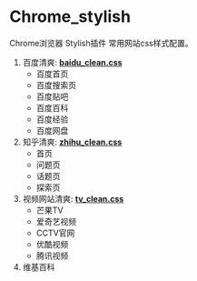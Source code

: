 # Chrome_stylish
Chrome浏览器 Stylish插件 常用网站css样式配置。
 
 1. 百度清爽:
**[baidu_clean.css](https://userstyles.org/styles/149914/baidu-clean-hughcharles)**
 	- 百度首页
 	- 百度搜索页
 	- 百度贴吧
    - 百度百科
    - 百度经验
    - 百度网盘
 2. 知乎清爽:
 **[zhihu_clean.css](https://userstyles.org/styles/149915/zhihu-clean-hughcharles)**
 	- 首页
 	- 问题页
 	- 话题页
 	- 探索页
 3. 视频网站清爽:
 **[tv_clean.css](https://userstyles.org/styles/149789/tv-clean-hughcharles)**
 	- 芒果TV
 	- 爱奇艺视频
    - CCTV官网
    - 优酷视频
    - 腾讯视频
 4. 维基百科





